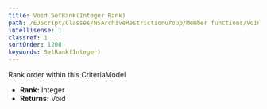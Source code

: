 ```yaml
---
title: Void SetRank(Integer Rank)
path: /EJScript/Classes/NSArchiveRestrictionGroup/Member functions/Void SetRank(Integer p_0)
intellisense: 1
classref: 1
sortOrder: 1208
keywords: SetRank(Integer)
---
```



Rank order within this CriteriaModel



* **Rank:** Integer
* **Returns:** Void


